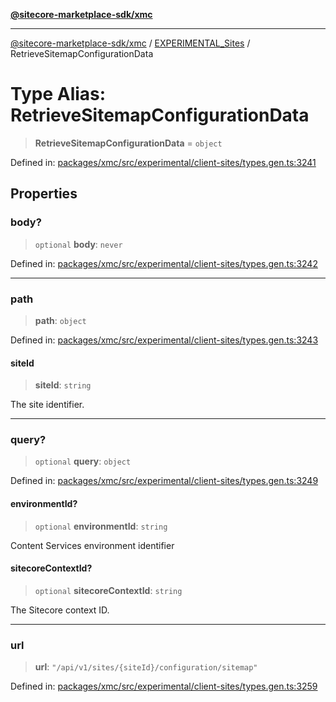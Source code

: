 [**@sitecore-marketplace-sdk/xmc**](../../../../README.md)

***

[@sitecore-marketplace-sdk/xmc](../../../../README.md) / [EXPERIMENTAL\_Sites](../README.md) / RetrieveSitemapConfigurationData

# Type Alias: RetrieveSitemapConfigurationData

> **RetrieveSitemapConfigurationData** = `object`

Defined in: [packages/xmc/src/experimental/client-sites/types.gen.ts:3241](https://github.com/Sitecore/marketplace-sdk/blob/main/packages/xmc/src/experimental/client-sites/types.gen.ts#L3241)

## Properties

### body?

> `optional` **body**: `never`

Defined in: [packages/xmc/src/experimental/client-sites/types.gen.ts:3242](https://github.com/Sitecore/marketplace-sdk/blob/main/packages/xmc/src/experimental/client-sites/types.gen.ts#L3242)

***

### path

> **path**: `object`

Defined in: [packages/xmc/src/experimental/client-sites/types.gen.ts:3243](https://github.com/Sitecore/marketplace-sdk/blob/main/packages/xmc/src/experimental/client-sites/types.gen.ts#L3243)

#### siteId

> **siteId**: `string`

The site identifier.

***

### query?

> `optional` **query**: `object`

Defined in: [packages/xmc/src/experimental/client-sites/types.gen.ts:3249](https://github.com/Sitecore/marketplace-sdk/blob/main/packages/xmc/src/experimental/client-sites/types.gen.ts#L3249)

#### environmentId?

> `optional` **environmentId**: `string`

Content Services environment identifier

#### sitecoreContextId?

> `optional` **sitecoreContextId**: `string`

The Sitecore context ID.

***

### url

> **url**: `"/api/v1/sites/{siteId}/configuration/sitemap"`

Defined in: [packages/xmc/src/experimental/client-sites/types.gen.ts:3259](https://github.com/Sitecore/marketplace-sdk/blob/main/packages/xmc/src/experimental/client-sites/types.gen.ts#L3259)
